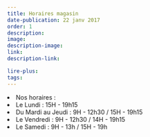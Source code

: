 ```yaml
---
title: Horaires magasin
date-publication: 22 janv 2017
order: 1
description: 
image: 
description-image:
link: 
description-link:

lire-plus: 
tags: 
---
```

<!--fin-excerpt-->
<!-- ******************************** -->
<!-- **** début contenu détaillé **** -->

<li> Nos horaires : </li>
<li> Le Lundi : 15H - 19h15 </li>
<li> Du Mardi au Jeudi : 9H - 12h30 / 15H - 19h15 </li>
<li> Le Vendredi : 9H - 12h30 / 14H - 19h15 </li>
<li> Le Samedi : 9H - 13h / 15H - 19h </li>


<!-- **** fin contenu détaillé **** -->
<!-- ****************************** -->